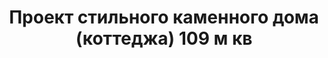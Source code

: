 ---
title: Проект стильного каменного дома (коттеджа) 109 м кв
description: Готовый проект стильного камменного дома (коттеджа) с террасой и навесом, из кирпича, газобетона или пеноблоков. Площадь&#58; 109 м.кв.

layout: project
permalink: /proekty/:path

featured:
weight: 100

project-title: Стильный каменный дом
project-catalog-title: Каменный дом
project-name: DK-109
tiny-description: Стильный коттедж с навесом и террасой

short-description: "В этом небольшом, но вместительном доме нет внутренних несущих стен, поэтому планировку можно сделать по своему желанию - или четыре спальни для большой семьи, или большое открытое пространство с гостиной, кабинетом или даже сауной. Состав помещений, предложенный нашими архитекторами, наверняка подойдет вам, если вы ищете комфортный и функциональный дом для круглогодичного проживания. В таком доме будет тепло даже самой лютой зимой, а из больших угловых окон откроется прекрасный вид на ваш сад."

price-project: "80 000 р"
price-build: "от 2 230 000 р"

area: "109"

related:
- DK-120
- TD-79
- DK-100

params:
- name: "Площадь дома:"
  value: "109м<sup>2</sup>"
- name: "Площадь 1-го этажа:"
  value: "57м<sup>2</sup>"
- name: "Площадь 2-го этажа:"
  value: "52м<sup>2</sup>"
- name: "Терраса, навес"
  value: "44м<sup>2</sup>"
- name: "Габаритные размеры"
  value: "7.4 (11.35 с навесом) x 14.9м"
- name: "Спальни"
  value: "4"
- name: "Санузлы"
  value: "2"
- name: "Высота 1-го этажа"
  value: "2.8м"
- name: "Высота 2-го этажа"
  value: "2.8м"
- name: "Фундамент"
  value: "Монолитный ж/б"
- name: "Конструкция стен"
  value: "Газобетон 400мм"
- name: "Перекрытия"
  value: "Монолитные ж/б"
- name: "Покрытие кровли"
  value: "Гибкая черепица"
- name: "Облицовка стен"
  value: "Клинкерная плитка, термососна"

options:
- name: "Зеркальный проект"
  value: "5 000 р"
- name: "Паспорт дома"
  value: "5 000 р"
- name: "Проект отопления"
  value: "30 000 р"
- name: "Водоснабжение, канализация"
  value: "30 000 р"
- name: "Проект электрики"
  value: "30 000 р"
- name: "Проект подвала"
  value: "30 000 р"
- name: "Пристройка навеса для а/м"
  value: "15 000 р"
- name: "Замена материала стен"
  value: "20 000 р"
- name: "Изменение фундамента"
  value: "20 000 р"
- name: "Перепланировка (перегородки)"
  value: "5 000 р"
- name: "Дизайн интерьера"
  value: "120 000 р"

  
---